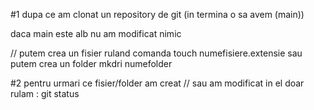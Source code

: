 #1
dupa ce am clonat un repository de git (in termina o sa avem (main))

daca main este alb nu am modificat nimic

// putem crea un fisier ruland comanda
touch numefisiere.extensie
sau putem crea un folder
mkdri numefolder

#2 pentru urmari ce fisier/folder am creat
// sau am modificat in el
doar rulam :
git status

